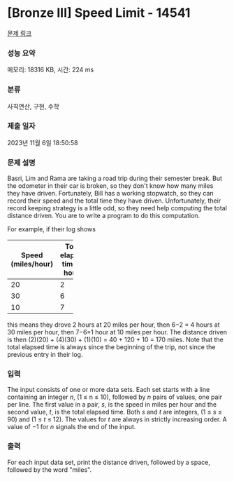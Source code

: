 # [Bronze III] Speed Limit - 14541 

[문제 링크](https://www.acmicpc.net/problem/14541) 

### 성능 요약

메모리: 18316 KB, 시간: 224 ms

### 분류

사칙연산, 구현, 수학

### 제출 일자

2023년 11월 6일 18:50:58

### 문제 설명

<p>Basri, Lim and Rama are taking a road trip during their semester break. But the odometer in their car is broken, so they don't know how many miles they have driven. Fortunately, Bill has a working stopwatch, so they can record their speed and the total time they have driven. Unfortunately, their record keeping strategy is a little odd, so they need help computing the total distance driven. You are to write a program to do this computation.</p>

<p>For example, if their log shows</p>

<table class="table table-bordered" style="width:30%">
	<thead>
		<tr>
			<th>Speed (miles/hour)</th>
			<th>Total elapsed time in hours</th>
		</tr>
	</thead>
	<tbody>
		<tr>
			<td>20</td>
			<td>2</td>
		</tr>
		<tr>
			<td>30</td>
			<td>6</td>
		</tr>
		<tr>
			<td>10</td>
			<td>7</td>
		</tr>
	</tbody>
</table>

<p>this means they drove 2 hours at 20 miles per hour, then 6−2 = 4 hours at 30 miles per hour, then 7−6=1 hour at 10 miles per hour. The distance driven is then (2)(20) + (4)(30) + (1)(10) = 40 + 120 + 10 = 170 miles. Note that the total elapsed time is always since the beginning of the trip, not since the previous entry in their log.</p>

### 입력 

 <p>The input consists of one or more data sets. Each set starts with a line containing an integer <em>n</em>, (1 ≤ n ≤ 10), followed by <em>n</em> pairs of values, one pair per line. The first value in a pair, <em>s</em>, is the speed in miles per hour and the second value, <em>t</em>, is the total elapsed time. Both <em>s</em> and <em>t</em> are integers, (1 ≤ <em>s</em> ≤ 90) and (1 ≤ <em>t</em> ≤ 12).  The values for <em>t</em> are always in strictly increasing order. A value of −1 for <em>n</em> signals the end of the input.</p>

### 출력 

 <p>For each input data set, print the distance driven, followed by a space, followed by the word "miles".</p>

